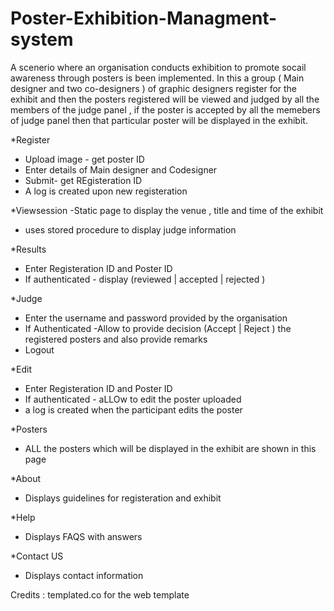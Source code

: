 # Poster-Exhibition-Managment-system
A scenerio where an organisation conducts exhibition to promote socail awareness through posters is been implemented.
In this a group ( Main designer and two co-designers ) of graphic designers register for the exhibit and then the posters registered will 
be viewed and judged by all the members of the judge panel , if the poster is accepted by all the memebers of judge panel then 
that particular poster will be displayed in the exhibit.

*Register
- Upload image - get poster ID
- Enter details of Main designer and Codesigner
- Submit- get REgisteration ID
- A log is created upon new registeration

*Viewsession
-Static page to display the venue , title and time of the exhibit
- uses stored procedure to display judge information

*Results
- Enter Registeration ID and Poster ID 
- If authenticated - display (reviewed | accepted | rejected )

*Judge
- Enter the username and password provided by the organisation
- If Authenticated -Allow to provide decision (Accept | Reject ) the registered posters and also provide remarks
- Logout

*Edit
- Enter Registeration ID and Poster ID 
- If authenticated - aLLOw to edit the poster uploaded
- a log is created when the participant edits the poster 

*Posters
- ALL the posters which will be displayed in the exhibit are shown in this page

*About
- Displays guidelines for registeration and exhibit

*Help
- Displays FAQS with answers

*Contact US
- Displays contact information

Credits : templated.co for the web template
